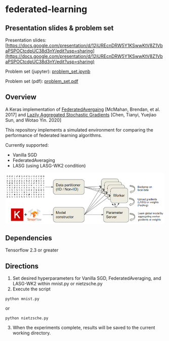 # federated-learning

## Presentation slides & problem set
Presentation slides: [https://docs.google.com/presentation/d/12jUREcnDRW5Y1KSwwKtV8Z1VbaPSPOCtcdpUC38d3nY/edit?usp=sharing](https://docs.google.com/presentation/d/12jUREcnDRW5Y1KSwwKtV8Z1VbaPSPOCtcdpUC38d3nY/edit?usp=sharing)

Problem set (jupyter): [problem_set.ipynb](problem_set.ipynb)

Problem set (pdf): [problem_set.pdf](problem_set.pdf)

## Overview
A Keras implementation of [FederatedAvergaing](http://proceedings.mlr.press/v54/mcmahan17a/mcmahan17a.pdf) [McMahan, Brendan, et al. 2017] and [Lazily Aggregated Stochastic Gradients](https://arxiv.org/pdf/2002.11360.pdf) [Chen, Tianyi, Yuejiao Sun, and Wotao Yin. 2020]

This repository implements a simulated environment for comparing the performance of federated learning algorithms.

Currently supported:
- Vanilla SGD
- FederatedAveraging
- LASG (using LASG-WK2 condition)

![Federated Learning Simulation](images/federated_learning_simulation.png)

## Dependencies
Tensorflow 2.3 or greater


## Directions
1. Set desired hyperparameters for Vanilla SGD, FederatedAveraging, and LASG-WK2 within mnist.py or nietzsche.py
2. Execute the script
```shell
python mnist.py
```
or
```shell
python nietzsche.py
```
3. When the experiments complete, results will be saved to the current working directory.
